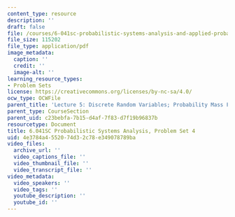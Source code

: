 ```yaml
---
content_type: resource
description: ''
draft: false
file: /courses/6-041sc-probabilistic-systems-analysis-and-applied-probability-fall-2013/4e3784a4552074d32c78e349078789ba_MIT6_041SCF13_assn04.pdf
file_size: 115202
file_type: application/pdf
image_metadata:
  caption: ''
  credit: ''
  image-alt: ''
learning_resource_types:
- Problem Sets
license: https://creativecommons.org/licenses/by-nc-sa/4.0/
ocw_type: OCWFile
parent_title: 'Lecture 5: Discrete Random Variables; Probability Mass Functions; Expectations'
parent_type: CourseSection
parent_uid: c23bebfa-7b15-d4af-7f83-d7f19b96837b
resourcetype: Document
title: 6.041SC Probabilistic Systems Analysis, Problem Set 4
uid: 4e3784a4-5520-74d3-2c78-e349078789ba
video_files:
  archive_url: ''
  video_captions_file: ''
  video_thumbnail_file: ''
  video_transcript_file: ''
video_metadata:
  video_speakers: ''
  video_tags: ''
  youtube_description: ''
  youtube_id: ''
---
```

